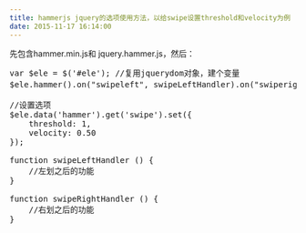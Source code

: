 ```yaml
---
title: hammerjs jquery的选项使用方法，以给swipe设置threshold和velocity为例
date: 2015-11-17 16:14:00
---
```


先包含hammer.min.js和 jquery.hammer.js，然后：

<pre>var $ele = $('#ele'); //复用jquerydom对象，建个变量
$ele.hammer().on("swipeleft", swipeLeftHandler).on("swiperight", swipeRightHandler); //添加左划右划事件

//设置选项
$ele.data('hammer').get('swipe').set({
    threshold: 1,
    velocity: 0.50
});

function swipeLeftHandler () {
    //左划之后的功能
}

function swipeRightHandler () {
    //右划之后的功能
}</pre>

&nbsp;